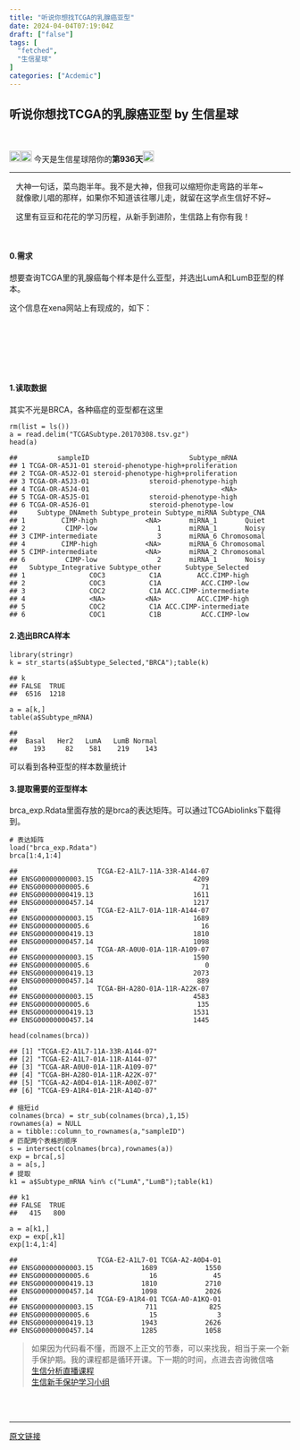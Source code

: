 ```yaml
---
title: "听说你想找TCGA的乳腺癌亚型"
date: 2024-04-04T07:19:04Z
draft: ["false"]
tags: [
  "fetched",
  "生信星球"
]
categories: ["Acdemic"]
---
```

听说你想找TCGA的乳腺癌亚型 by 生信星球
------
<div><section data-mpa-powered-by="yiban.io"><br></section><section><span>‍</span></section><section><img data-ratio="1" data-src="https://mmbiz.qpic.cn/mmbiz_png/8oKPbJgbBHrDic8XGmJ0b7oibVJajb0emLBHSvuibGG49ooBgtaAibE3TNJ00iaHviaMtdIKQJfCwtUfuHicDImtSfIxg/640?wx_fmt=png" data-type="png" data-w="64" width="20px" data-imgfileid="100010583" src="https://mmbiz.qpic.cn/mmbiz_png/8oKPbJgbBHrDic8XGmJ0b7oibVJajb0emLBHSvuibGG49ooBgtaAibE3TNJ00iaHviaMtdIKQJfCwtUfuHicDImtSfIxg/640?wx_fmt=png"><img data-imgfileid="100010584" data-ratio="1" data-src="https://mmbiz.qpic.cn/mmbiz_png/8oKPbJgbBHrDic8XGmJ0b7oibVJajb0emLPukRHCbicy4pNKeEv9qd7aWSfsx7roib2od3xPrRPicw3a0kbn0uQ6JmQ/640?wx_fmt=png" data-type="png" data-w="64" width="20px" src="https://mmbiz.qpic.cn/mmbiz_png/8oKPbJgbBHrDic8XGmJ0b7oibVJajb0emLPukRHCbicy4pNKeEv9qd7aWSfsx7roib2od3xPrRPicw3a0kbn0uQ6JmQ/640?wx_fmt=png"><span> 今天是生信星球陪你的<span><strong>第936天</strong></span></span><img data-imgfileid="100010585" data-ratio="1" data-src="https://mmbiz.qpic.cn/mmbiz_png/8oKPbJgbBHrDic8XGmJ0b7oibVJajb0emLBHSvuibGG49ooBgtaAibE3TNJ00iaHviaMtdIKQJfCwtUfuHicDImtSfIxg/640?wx_fmt=png" data-type="png" data-w="64" width="20px" src="https://mmbiz.qpic.cn/mmbiz_png/8oKPbJgbBHrDic8XGmJ0b7oibVJajb0emLBHSvuibGG49ooBgtaAibE3TNJ00iaHviaMtdIKQJfCwtUfuHicDImtSfIxg/640?wx_fmt=png"></section><hr><section><span><span>   </span><span>大神一句话，菜鸟跑半年。我不是大神，但我可以缩短你走弯路的半年~</span></span></section><section><span>   就像歌儿唱的那样，如果你不知道该往哪儿走，就留在这学点生信好不好~</span></section><p><span>   这里有豆豆和花花的学习历程，从新手到进阶，生信路上有你有我！</span></p><p><br></p><section><section><h4><span><span> </span>0.需求</span></h4><p>想要查询TCGA里的乳腺癌每个样本是什么亚型，并选出LumA和LumB亚型的样本。</p><p>这个信息在xena网站上有现成的，如下：<br></p><figure><img data-imgfileid="100010593" data-ratio="0.5092592592592593" data-src="https://mmbiz.qpic.cn/mmbiz_jpg/8oKPbJgbBHpe5KNEBTjicgEQvC7kgQB0CxwjuH6DOEvlXYwia8KvVunYM2ERo618vvGZzibdHxl45f8KfyiadwuynQ/640?wx_fmt=other&amp;from=appmsg" data-type="other" data-w="1080" title="" src="https://mmbiz.qpic.cn/mmbiz_jpg/8oKPbJgbBHpe5KNEBTjicgEQvC7kgQB0CxwjuH6DOEvlXYwia8KvVunYM2ERo618vvGZzibdHxl45f8KfyiadwuynQ/640?wx_fmt=other&amp;from=appmsg"><figcaption></figcaption></figure><br><figure><img data-imgfileid="100010592" data-ratio="0.48148148148148145" data-src="https://mmbiz.qpic.cn/mmbiz_jpg/8oKPbJgbBHpe5KNEBTjicgEQvC7kgQB0Cp3JJCBgicBNHo0ic3uVZ3RBnvC7xw6x3thIt9STWXtKRDYQjmrkLUy3g/640?wx_fmt=other&amp;from=appmsg" data-type="other" data-w="1080" title="" src="https://mmbiz.qpic.cn/mmbiz_jpg/8oKPbJgbBHpe5KNEBTjicgEQvC7kgQB0Cp3JJCBgicBNHo0ic3uVZ3RBnvC7xw6x3thIt9STWXtKRDYQjmrkLUy3g/640?wx_fmt=other&amp;from=appmsg"><figcaption></figcaption></figure><br><figure><img data-imgfileid="100010591" data-ratio="0.362962962962963" data-src="https://mmbiz.qpic.cn/mmbiz_jpg/8oKPbJgbBHpe5KNEBTjicgEQvC7kgQB0CsRGzxoMIIOOX1kvyEYHW3qictqx5r4ZOM4YDqicpf1qyjz05R9q6jbXA/640?wx_fmt=other&amp;from=appmsg" data-type="other" data-w="1080" title="" src="https://mmbiz.qpic.cn/mmbiz_jpg/8oKPbJgbBHpe5KNEBTjicgEQvC7kgQB0CsRGzxoMIIOOX1kvyEYHW3qictqx5r4ZOM4YDqicpf1qyjz05R9q6jbXA/640?wx_fmt=other&amp;from=appmsg"><figcaption></figcaption></figure><h4><span><span> </span>1.读取数据</span></h4><p>其实不光是BRCA，各种癌症的亚型都在这里</p><pre><code>rm(list = ls())<br>a = read.delim(<span>"TCGASubtype.20170308.tsv.gz"</span>)<br>head(a)<br><br><span>##          sampleID                         Subtype_mRNA</span><br><span>## 1 TCGA-OR-A5J1-01 steroid-phenotype-high+proliferation</span><br><span>## 2 TCGA-OR-A5J2-01 steroid-phenotype-high+proliferation</span><br><span>## 3 TCGA-OR-A5J3-01               steroid-phenotype-high</span><br><span>## 4 TCGA-OR-A5J4-01                                 &lt;NA&gt;</span><br><span>## 5 TCGA-OR-A5J5-01               steroid-phenotype-high</span><br><span>## 6 TCGA-OR-A5J6-01               steroid-phenotype-low </span><br><span>##     Subtype_DNAmeth Subtype_protein Subtype_miRNA Subtype_CNA</span><br><span>## 1         CIMP-high            &lt;NA&gt;       miRNA_1       Quiet</span><br><span>## 2          CIMP-low               1       miRNA_1       Noisy</span><br><span>## 3 CIMP-intermediate               3       miRNA_6 Chromosomal</span><br><span>## 4         CIMP-high            &lt;NA&gt;       miRNA_6 Chromosomal</span><br><span>## 5 CIMP-intermediate            &lt;NA&gt;       miRNA_2 Chromosomal</span><br><span>## 6          CIMP-low               2       miRNA_1       Noisy</span><br><span>##   Subtype_Integrative Subtype_other      Subtype_Selected</span><br><span>## 1                COC3           C1A         ACC.CIMP-high</span><br><span>## 2                COC3           C1A          ACC.CIMP-low</span><br><span>## 3                COC2           C1A ACC.CIMP-intermediate</span><br><span>## 4                &lt;NA&gt;          &lt;NA&gt;         ACC.CIMP-high</span><br><span>## 5                COC2           C1A ACC.CIMP-intermediate</span><br><span>## 6                COC1           C1B          ACC.CIMP-low</span><br></code></pre><h4><span><span> </span>2.选出BRCA样本</span></h4><pre><code><span>library</span>(stringr)<br>k = str_starts(a$Subtype_Selected,<span>"BRCA"</span>);table(k)<br><br><span>## k</span><br><span>## FALSE  TRUE </span><br><span>##  6516  1218</span><br><br>a = a[k,]<br>table(a$Subtype_mRNA)<br><br><span>## </span><br><span>##  Basal   Her2   LumA   LumB Normal </span><br><span>##    193     82    581    219    143</span><br></code></pre><p>可以看到各种亚型的样本数量统计</p><h4><span><span> </span>3.提取需要的亚型样本</span></h4><p>brca_exp.Rdata里面存放的是brca的表达矩阵。可以通过TCGAbiolinks下载得到。</p><pre><code><span># 表达矩阵</span><br>load(<span>"brca_exp.Rdata"</span>)<br>brca[<span>1</span>:<span>4</span>,<span>1</span>:<span>4</span>]<br><br><span>##                    TCGA-E2-A1L7-11A-33R-A144-07</span><br><span>## ENSG00000000003.15                         4209</span><br><span>## ENSG00000000005.6                            71</span><br><span>## ENSG00000000419.13                         1611</span><br><span>## ENSG00000000457.14                         1217</span><br><span>##                    TCGA-E2-A1L7-01A-11R-A144-07</span><br><span>## ENSG00000000003.15                         1689</span><br><span>## ENSG00000000005.6                            16</span><br><span>## ENSG00000000419.13                         1810</span><br><span>## ENSG00000000457.14                         1098</span><br><span>##                    TCGA-AR-A0U0-01A-11R-A109-07</span><br><span>## ENSG00000000003.15                         1590</span><br><span>## ENSG00000000005.6                             0</span><br><span>## ENSG00000000419.13                         2073</span><br><span>## ENSG00000000457.14                          889</span><br><span>##                    TCGA-BH-A28O-01A-11R-A22K-07</span><br><span>## ENSG00000000003.15                         4583</span><br><span>## ENSG00000000005.6                           135</span><br><span>## ENSG00000000419.13                         1531</span><br><span>## ENSG00000000457.14                         1445</span><br><br>head(colnames(brca))<br><br><span>## [1] "TCGA-E2-A1L7-11A-33R-A144-07"</span><br><span>## [2] "TCGA-E2-A1L7-01A-11R-A144-07"</span><br><span>## [3] "TCGA-AR-A0U0-01A-11R-A109-07"</span><br><span>## [4] "TCGA-BH-A28O-01A-11R-A22K-07"</span><br><span>## [5] "TCGA-A2-A0D4-01A-11R-A00Z-07"</span><br><span>## [6] "TCGA-E9-A1R4-01A-21R-A14D-07"</span><br><br><span># 缩短id</span><br>colnames(brca) = str_sub(colnames(brca),<span>1</span>,<span>15</span>)<br>rownames(a) = <span>NULL</span><br>a = tibble::column_to_rownames(a,<span>"sampleID"</span>)<br><span># 匹配两个表格的顺序</span><br>s = intersect(colnames(brca),rownames(a))<br>exp = brca[,s]<br>a = a[s,]<br><span># 提取</span><br>k1 = a$Subtype_mRNA %<span>in</span>% c(<span>"LumA"</span>,<span>"LumB"</span>);table(k1)<br><br><span>## k1</span><br><span>## FALSE  TRUE </span><br><span>##   415   800</span><br><br>a = a[k1,]<br>exp = exp[,k1]<br>exp[<span>1</span>:<span>4</span>,<span>1</span>:<span>4</span>]<br><br><span>##                    TCGA-E2-A1L7-01 TCGA-A2-A0D4-01</span><br><span>## ENSG00000000003.15            1689            1550</span><br><span>## ENSG00000000005.6               16              45</span><br><span>## ENSG00000000419.13            1810            2710</span><br><span>## ENSG00000000457.14            1098            2026</span><br><span>##                    TCGA-E9-A1R4-01 TCGA-AO-A1KQ-01</span><br><span>## ENSG00000000003.15             711             825</span><br><span>## ENSG00000000005.6               15               3</span><br><span>## ENSG00000000419.13            1943            2626</span><br><span>## ENSG00000000457.14            1285            1058</span></code></pre></section></section><section><blockquote><section><span>如果因为代码看不懂，而跟不上正文的节奏，可以来找我，相当于来一个新手保护期。我的课程都是循环开课。下一期的时间，点进去咨询微信咯</span><br></section><section><a target="_blank" href="http://mp.weixin.qq.com/s?__biz=MzU4NjU4ODQ2MQ==&amp;mid=2247494223&amp;idx=1&amp;sn=956c0412cf4235ad73269a1c219cd90c&amp;chksm=fdfba20dca8c2b1b8cfafefb05d6fa736f2f126c8883086f8963e9aafeb2af39791e2e56e254&amp;scene=21#wechat_redirect" textvalue="生信分析‍直播课程" linktype="text" imgurl="" imgdata="null" data-itemshowtype="11" tab="innerlink" data-linktype="2">生信分析直播课程</a></section><section><a target="_blank" href="http://mp.weixin.qq.com/s?__biz=MzU4NjU4ODQ2MQ==&amp;mid=2247494009&amp;idx=1&amp;sn=035d253f973f65c0d1069e515eec2ce8&amp;chksm=fdfba13bca8c282de5a9222a2ab8bc0caa2ddf60cab543c2181e6d4a90b553f4dcde5f154adf&amp;scene=21#wechat_redirect" textvalue="生信新手保护学习小组‍" linktype="text" imgurl="" imgdata="null" data-itemshowtype="11" tab="innerlink" data-linktype="2">生信新手保护学习小组</a><br></section></blockquote></section><section><section><br></section></section><section><br></section><p><mp-style-type data-value="3"></mp-style-type></p></div>  
<hr>
<a href="https://mp.weixin.qq.com/s/COchTSuPINEjjP9mv2e4_w",target="_blank" rel="noopener noreferrer">原文链接</a>
